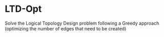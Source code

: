 # LTD-Opt
Solve the Logical Topology Design problem following a Greedy approach (optimizing the number of edges that need to be created)
